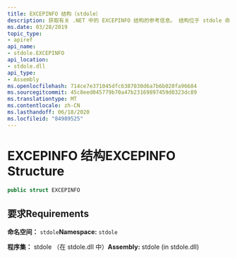 ```yaml
---
title: EXCEPINFO 结构（stdole）
description: 获取有关 .NET 中的 EXCEPINFO 结构的参考信息。 结构位于 stdole 命名空间和 stdole 程序集中。
ms.date: 03/28/2019
topic_type:
- apiref
api_name:
- stdole.EXCEPINFO
api_location:
- stdole.dll
api_type:
- Assembly
ms.openlocfilehash: 714ce7e371045dfc6387030d6a7b6b020fa96684
ms.sourcegitcommit: 45c8eed045779b70a47b23169897459d0323dc89
ms.translationtype: MT
ms.contentlocale: zh-CN
ms.lasthandoff: 06/18/2020
ms.locfileid: "84989525"
---
```

# <a name="excepinfo-structure"></a><span data-ttu-id="2050c-104">EXCEPINFO 结构</span><span class="sxs-lookup"><span data-stu-id="2050c-104">EXCEPINFO Structure</span></span>

```csharp
public struct EXCEPINFO
```

## <a name="requirements"></a><span data-ttu-id="2050c-105">要求</span><span class="sxs-lookup"><span data-stu-id="2050c-105">Requirements</span></span>

<span data-ttu-id="2050c-106">**命名空间：** `stdole`</span><span class="sxs-lookup"><span data-stu-id="2050c-106">**Namespace:** `stdole`</span></span>

<span data-ttu-id="2050c-107">**程序集：** stdole （在 stdole.dll 中）</span><span class="sxs-lookup"><span data-stu-id="2050c-107">**Assembly:** stdole (in stdole.dll)</span></span>
